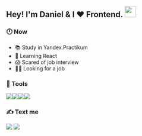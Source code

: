 <h2>Hey! I'm Daniel & I ❤️ Frontend. <img src="https://i.imgur.com/nRiflC0.gif" width="30"></h2>

<h3>🕛 Now</h3>

- 📚 Study in Yandex.Practikum
- 🌱 Learning React
- 😱 Scared of job interview
- 👨‍💻 Looking for a job

<h3>🔨 Tools</h3>
<p><img src="https://img.shields.io/badge/HTML-239120?style=for-the-badge&logo=html5&logoColor=white" /><img src="https://img.shields.io/badge/CSS3-1572B6?style=for-the-badge&logo=css3&logoColor=white" /><img src="https://img.shields.io/badge/JavaScript-323330?style=for-the-badge&logo=javascript&logoColor=white" /><img src="https://img.shields.io/badge/React-20232A?style=for-the-badge&logo=react&logoColor=white" /></p>

<h3>✍️ Text me</h3>
<a href="https://t.me/danielKhrenov" target="_blank"><img src="https://img.shields.io/badge/Telegram-2CA5E0?style=for-the-badge&logo=telegram&logoColor=white"/></a>
<a href="mailto:klaven011@gmail.com?subject=From Git"><img src="https://img.shields.io/badge/Gmail-D14836?style=for-the-badge&logo=gmail&logoColor=white" /></a>
